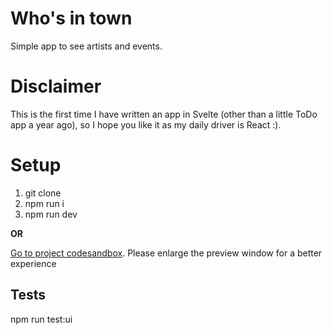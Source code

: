 # Who's in town
Simple app to see artists and events.

# Disclaimer
This is the first time I have written an app in Svelte (other than a little ToDo app a year ago), so I hope you like it as my daily driver is React :).


# Setup
1. git clone
2. npm run i
3. npm run dev

**OR**

[Go to project codesandbox](https://codesandbox.io/p/github/aobretin/whosintown/master?layout=%257B%2522sidebarPanel%2522%253A%2522EXPLORER%2522%252C%2522rootPanelGroup%2522%253A%257B%2522direction%2522%253A%2522horizontal%2522%252C%2522contentType%2522%253A%2522UNKNOWN%2522%252C%2522type%2522%253A%2522PANEL_GROUP%2522%252C%2522id%2522%253A%2522ROOT_LAYOUT%2522%252C%2522panels%2522%253A%255B%257B%2522type%2522%253A%2522PANEL_GROUP%2522%252C%2522contentType%2522%253A%2522UNKNOWN%2522%252C%2522direction%2522%253A%2522vertical%2522%252C%2522id%2522%253A%2522clmay3hap000j3f6ktrcnvxzj%2522%252C%2522sizes%2522%253A%255B70%252C30%255D%252C%2522panels%2522%253A%255B%257B%2522type%2522%253A%2522PANEL_GROUP%2522%252C%2522contentType%2522%253A%2522EDITOR%2522%252C%2522direction%2522%253A%2522horizontal%2522%252C%2522id%2522%253A%2522EDITOR%2522%252C%2522panels%2522%253A%255B%257B%2522type%2522%253A%2522PANEL%2522%252C%2522contentType%2522%253A%2522EDITOR%2522%252C%2522id%2522%253A%2522clmay3hao000e3f6ky1xw7dje%2522%257D%255D%252C%2522sizes%2522%253A%255B100%255D%257D%252C%257B%2522type%2522%253A%2522PANEL_GROUP%2522%252C%2522contentType%2522%253A%2522SHELLS%2522%252C%2522direction%2522%253A%2522horizontal%2522%252C%2522id%2522%253A%2522SHELLS%2522%252C%2522panels%2522%253A%255B%257B%2522type%2522%253A%2522PANEL%2522%252C%2522contentType%2522%253A%2522SHELLS%2522%252C%2522id%2522%253A%2522clmay3hap000i3f6k5rgguki7%2522%257D%255D%252C%2522sizes%2522%253A%255B100%255D%257D%255D%257D%252C%257B%2522type%2522%253A%2522PANEL_GROUP%2522%252C%2522contentType%2522%253A%2522DEVTOOLS%2522%252C%2522direction%2522%253A%2522vertical%2522%252C%2522id%2522%253A%2522DEVTOOLS%2522%252C%2522panels%2522%253A%255B%257B%2522type%2522%253A%2522PANEL%2522%252C%2522contentType%2522%253A%2522DEVTOOLS%2522%252C%2522id%2522%253A%2522clmay3hap000g3f6kdfl8sqbm%2522%257D%255D%252C%2522sizes%2522%253A%255B100%255D%257D%255D%252C%2522sizes%2522%253A%255B15.83582586%252C84.16417414%255D%257D%252C%2522tabbedPanels%2522%253A%257B%2522clmay3hao000e3f6ky1xw7dje%2522%253A%257B%2522id%2522%253A%2522clmay3hao000e3f6ky1xw7dje%2522%252C%2522tabs%2522%253A%255B%255D%257D%252C%2522clmay3hap000g3f6kdfl8sqbm%2522%253A%257B%2522id%2522%253A%2522clmay3hap000g3f6kdfl8sqbm%2522%252C%2522tabs%2522%253A%255B%257B%2522type%2522%253A%2522TASK_PORT%2522%252C%2522taskId%2522%253A%2522dev%2522%252C%2522port%2522%253A5173%252C%2522id%2522%253A%2522clmay3o5700ls3f6k3kdtwk5d%2522%252C%2522mode%2522%253A%2522permanent%2522%252C%2522path%2522%253A%2522%252F%2522%257D%255D%252C%2522activeTabId%2522%253A%2522clmay3o5700ls3f6k3kdtwk5d%2522%257D%252C%2522clmay3hap000i3f6k5rgguki7%2522%253A%257B%2522id%2522%253A%2522clmay3hap000i3f6k5rgguki7%2522%252C%2522activeTabId%2522%253A%2522clmay3hap000h3f6kcqq9yrkf%2522%252C%2522tabs%2522%253A%255B%257B%2522id%2522%253A%2522clmay3hap000h3f6kcqq9yrkf%2522%252C%2522mode%2522%253A%2522permanent%2522%252C%2522type%2522%253A%2522TERMINAL%2522%252C%2522shellId%2522%253A%2522clmdkxc1d0021e6iwf6y055dr%2522%257D%252C%257B%2522type%2522%253A%2522TASK_LOG%2522%252C%2522taskId%2522%253A%2522dev%2522%252C%2522id%2522%253A%2522clmay3leb00gc3f6k78py50nb%2522%252C%2522mode%2522%253A%2522permanent%2522%257D%255D%257D%257D%252C%2522showDevtools%2522%253Atrue%252C%2522showShells%2522%253Atrue%252C%2522showSidebar%2522%253Atrue%252C%2522sidebarPanelSize%2522%253A15%257D). Please enlarge the preview window for a better experience

## Tests
npm run test:ui
